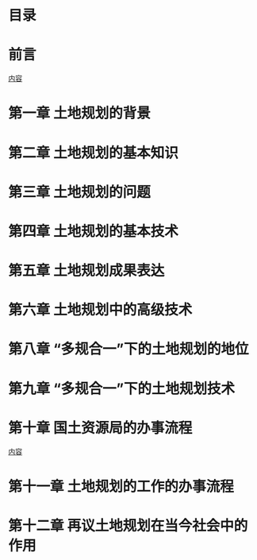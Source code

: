 # 目录

# 前言

[内容](https://github.com/htoooth/landuse/blob/master/preface.md)

# 第一章 土地规划的背景

# 第二章 土地规划的基本知识

# 第三章 土地规划的问题

# 第四章 土地规划的基本技术

# 第五章 土地规划成果表达

# 第六章 土地规划中的高级技术

# 第八章 “多规合一”下的土地规划的地位

# 第九章 “多规合一”下的土地规划技术

# 第十章 国土资源局的办事流程
[内容](https://github.com/htoooth/landuse/blob/master/updateDB.md)

# 第十一章 土地规划的工作的办事流程

# 第十二章 再议土地规划在当今社会中的作用